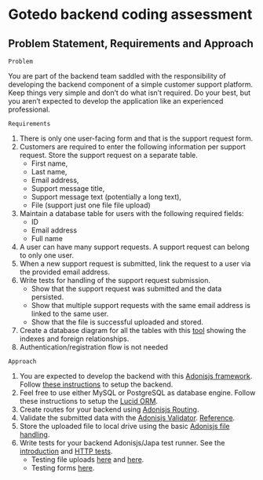 # Gotedo backend coding assessment

## Problem Statement, Requirements and Approach

`Problem`

You are part of the backend team saddled with the responsibility of developing the backend component of a simple customer support platform. Keep things very simple and don’t do what isn’t required. Do your best, but you aren’t expected to develop the application like an experienced professional.

`Requirements`

1. There is only one user-facing form and that is the support request form.
2. Customers are required to enter the following information per support request. Store the support request on a separate table.
	- First name,
	- Last name,
	- Email address,
	- Support message title,
	- Support message text (potentially a long text),
	- File (support just one file file upload)
3. Maintain a database table for users with the following required fields:
	- ID
	- Email address
	- Full name
4. A user can have many support requests. A support request can belong to only one user.
5. When a new support request is submitted, link the request to a user via the provided email address.
6. Write tests for handling of the support request submission.
	- Show that the support request was submitted and the data persisted.
	- Show that multiple support requests with the same email address is linked to the same user.
	- Show that the file is successful uploaded and stored.
7. Create a database diagram for all the tables with this [tool](https://dbdiagram.io/home) showing the indexes and foreign relationships.
8. Authentication/registration flow is not needed

`Approach `

1. You are expected to develop the backend with this [Adonisjs framework](https://adonisjs.com/). Follow [these instructions](https://docs.adonisjs.com/guides/installation) to setup the backend.
2. Feel free to use either MySQL or PostgreSQL as database engine. Follow these instructions to setup the [Lucid ORM](https://docs.adonisjs.com/guides/database/introduction).
3. Create routes for your backend using [Adonisjs Routing](https://docs.adonisjs.com/guides/routing).
4. Validate the submitted data with the [Adonisjs Validator](https://docs.adonisjs.com/guides/validator/introduction). [Reference](https://docs.adonisjs.com/reference/validator/schema/string).
5. Store the uploaded file to local drive using the basic [Adonisjs file handling](https://docs.adonisjs.com/guides/file-uploads).
6. Write tests for your backend Adonisjs/Japa test runner. See the [introduction](https://docs.adonisjs.com/guides/testing/introduction) and [HTTP tests](https://docs.adonisjs.com/guides/testing/http-tests). 
	- Testing file uploads [here](https://docs.adonisjs.com/guides/testing/http-tests#file-uploads) and [here](https://v2.japa.dev/docs/plugins/api-client#file-uploads).
	- Testing forms [here](https://docs.adonisjs.com/guides/testing/http-tests#file-uploads).

